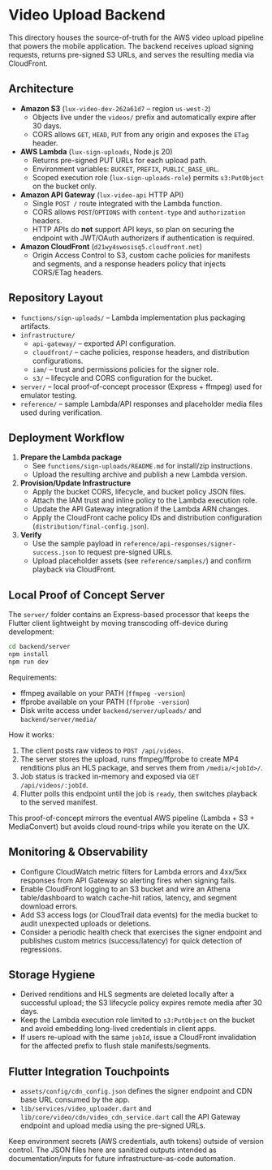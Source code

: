 # Video Upload Backend

This directory houses the source-of-truth for the AWS video upload pipeline that powers the mobile application. The backend receives upload signing requests, returns pre-signed S3 URLs, and serves the resulting media via CloudFront.

## Architecture
- **Amazon S3** (`lux-video-dev-262a61d7` – region `us-west-2`)
  - Objects live under the `videos/` prefix and automatically expire after 30 days.
  - CORS allows `GET`, `HEAD`, `PUT` from any origin and exposes the `ETag` header.
- **AWS Lambda** (`lux-sign-uploads`, Node.js 20)
  - Returns pre-signed PUT URLs for each upload path.
  - Environment variables: `BUCKET`, `PREFIX`, `PUBLIC_BASE_URL`.
  - Scoped execution role (`lux-sign-uploads-role`) permits `s3:PutObject` on the bucket only.
- **Amazon API Gateway** (`lux-video-api` HTTP API)
  - Single `POST /` route integrated with the Lambda function.
  - CORS allows `POST`/`OPTIONS` with `content-type` and `authorization` headers.
  - HTTP APIs do **not** support API keys, so plan on securing the endpoint with JWT/OAuth authorizers if authentication is required.
- **Amazon CloudFront** (`d21wy4swosisq5.cloudfront.net`)
  - Origin Access Control to S3, custom cache policies for manifests and segments, and a response headers policy that injects CORS/ETag headers.

## Repository Layout
- `functions/sign-uploads/` – Lambda implementation plus packaging artifacts.
- `infrastructure/`
  - `api-gateway/` – exported API configuration.
  - `cloudfront/` – cache policies, response headers, and distribution configurations.
  - `iam/` – trust and permissions policies for the signer role.
  - `s3/` – lifecycle and CORS configuration for the bucket.
- `server/` – local proof-of-concept processor (Express + ffmpeg) used for emulator testing.
- `reference/` – sample Lambda/API responses and placeholder media files used during verification.

## Deployment Workflow
1. **Prepare the Lambda package**
   - See `functions/sign-uploads/README.md` for install/zip instructions.
   - Upload the resulting archive and publish a new Lambda version.
2. **Provision/Update Infrastructure**
   - Apply the bucket CORS, lifecycle, and bucket policy JSON files.
   - Attach the IAM trust and inline policy to the Lambda execution role.
   - Update the API Gateway integration if the Lambda ARN changes.
   - Apply the CloudFront cache policy IDs and distribution configuration (`distribution/final-config.json`).
3. **Verify**
   - Use the sample payload in `reference/api-responses/signer-success.json` to request pre-signed URLs.
   - Upload placeholder assets (see `reference/samples/`) and confirm playback via CloudFront.

## Local Proof of Concept Server

The `server/` folder contains an Express-based processor that keeps the Flutter client lightweight by moving transcoding off-device during development:

```bash
cd backend/server
npm install
npm run dev
```

Requirements:

- ffmpeg available on your PATH (`ffmpeg -version`)
- ffprobe available on your PATH (`ffprobe -version`)
- Disk write access under `backend/server/uploads/` and `backend/server/media/`

How it works:

1. The client posts raw videos to `POST /api/videos`.
2. The server stores the upload, runs ffmpeg/ffprobe to create MP4 renditions plus an HLS package, and serves them from `/media/<jobId>/`.
3. Job status is tracked in-memory and exposed via `GET /api/videos/:jobId`.
4. Flutter polls this endpoint until the job is `ready`, then switches playback to the served manifest.

This proof-of-concept mirrors the eventual AWS pipeline (Lambda + S3 + MediaConvert) but avoids cloud round-trips while you iterate on the UX.

## Monitoring & Observability
- Configure CloudWatch metric filters for Lambda errors and 4xx/5xx responses from API Gateway so alerting fires when signing fails.
- Enable CloudFront logging to an S3 bucket and wire an Athena table/dashboard to watch cache-hit ratios, latency, and segment download errors.
- Add S3 access logs (or CloudTrail data events) for the media bucket to audit unexpected uploads or deletions.
- Consider a periodic health check that exercises the signer endpoint and publishes custom metrics (success/latency) for quick detection of regressions.

## Storage Hygiene
- Derived renditions and HLS segments are deleted locally after a successful upload; the S3 lifecycle policy expires remote media after 30 days.
- Keep the Lambda execution role limited to `s3:PutObject` on the bucket and avoid embedding long-lived credentials in client apps.
- If users re-upload with the same `jobId`, issue a CloudFront invalidation for the affected prefix to flush stale manifests/segments.

## Flutter Integration Touchpoints
- `assets/config/cdn_config.json` defines the signer endpoint and CDN base URL consumed by the app.
- `lib/services/video_uploader.dart` and `lib/core/video/cdn/video_cdn_service.dart` call the API Gateway endpoint and upload media using the pre-signed URLs.

Keep environment secrets (AWS credentials, auth tokens) outside of version control. The JSON files here are sanitized outputs intended as documentation/inputs for future infrastructure-as-code automation.
